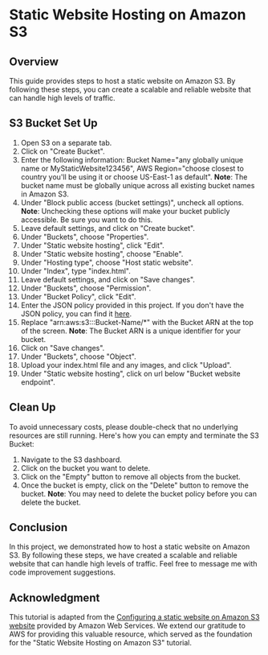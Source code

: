 # Static Website Hosting on Amazon S3

## Overview
This guide provides steps to host a static website on Amazon S3. By following these steps, you can create a scalable and reliable website that can handle high levels of traffic.

## S3 Bucket Set Up
1. Open S3 on a separate tab.
2. Click on "Create Bucket".
3. Enter the following information: Bucket Name="any globally unique name or MyStaticWebsite123456", AWS Region="choose closest to country you'll be using it or choose US-East-1 as default". **Note**: The bucket name must be globally unique across all existing bucket names in Amazon S3.
4. Under "Block public access (bucket settings)", uncheck all options. **Note**: Unchecking these options will make your bucket publicly accessible. Be sure you want to do this.
5. Leave default settings, and click on "Create bucket".
6. Under "Buckets", choose "Properties".
7. Under "Static website hosting", click "Edit".
8. Under "Static website hosting", choose "Enable".
9. Under "Hosting type", choose "Host static website".
10. Under "Index", type "index.html".
11. Leave default settings, and click on "Save changes".
12. Under "Buckets", choose "Permission".
13. Under "Bucket Policy", click "Edit".
14. Enter the JSON policy provided in this project. If you don't have the JSON policy, you can find it [here](https://github.com/r-ramos2/Static-Website-Hosting-on-AWS/blob/main/s3_public_read_policy.json).
15. Replace "arn:aws:s3:::Bucket-Name/*" with the Bucket ARN at the top of the screen. **Note**: The Bucket ARN is a unique identifier for your bucket.
16. Click on "Save changes".
17. Under "Buckets", choose "Object".
18. Upload your index.html file and any images, and click "Upload".
19. Under "Static website hosting", click on url below "Bucket website endpoint".

## Clean Up
To avoid unnecessary costs, please double-check that no underlying resources are still running. Here's how you can empty and terminate the S3 Bucket:
1. Navigate to the S3 dashboard.
2. Click on the bucket you want to delete.
3. Click on the "Empty" button to remove all objects from the bucket.
4. Once the bucket is empty, click on the "Delete" button to remove the bucket.
**Note**: You may need to delete the bucket policy before you can delete the bucket.

## Conclusion
In this project, we demonstrated how to host a static website on Amazon S3. By following these steps, we have created a scalable and reliable website that can handle high levels of traffic. Feel free to message me with code improvement suggestions.

## Acknowledgment
This tutorial is adapted from the [Configuring a static website on Amazon S3 website](https://docs.aws.amazon.com/AmazonS3/latest/userguide/HostingWebsiteOnS3Setup.html) provided by Amazon Web Services. We extend our gratitude to AWS for providing this valuable resource, which served as the foundation for the "Static Website Hosting on Amazon S3" tutorial.

